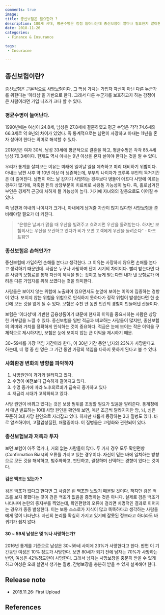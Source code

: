 ```yaml
---
comments: true
image:
title: 종신보험은 필요한가 ?
description: 100세 시대, 평균수명은 점점 늘어나는데 종신보험이 얼마나 필요한지 알아본다.
date: 2018-11-26
categories:
 - Finance & Insurance

tags:
 - Insuracne

---
```


## 종신보험이란?
종신보험은 근본적으로 사망보험이다. 그 핵심 가치는 가입자 자신이 아닌 다른 누군가를 위한다는 ‘이타심’을 기반으로 한다. 그래서 다른 누군가를 보호하고자 하는 감정이 큰 사람이라면 가입 니즈가 크다 할 수 있다.

### 평균수명이 늘어난다.
1990년에는 여성이 24.8세, 남성은 27.8세에 결혼하였고 평균 수명은 각각 74.6세와 66.3세로 약 8년의 차이가 있었다. 즉 통계적으로는 남편이 사망하고 아내는 11년을 혼자 살아야 한다는 의미로 해석할 수 있다.

2018년은 여자 30세, 남성 33세에 평균적으로 결혼을 하고, 평균수명은 각각 85.4세 남성 79.3세이다. 현재도 역시 아내는 9년 이상을 혼자 살아야 한다는 것을 알 수 있다.

우리가 통계를 살펴보는 이유는 미래에 일어날 일을 예측하고 미리 대비하기 위함이다. 아내는 남편 사후 약 10년 이상 더 생존하는데, 부부의 나이차가 크루록 부인의 독거기간은 더 길어진다. 남편이 어느 날 갑자기 사망하는 경우보다 병들어 아프다 사망에 이르는 경우가 많기에, 저축된 돈의 상당부분이 치료비로 사용될 가능성이 높다. 즉, 홀로남겨진 부인은 경제적 곤궁에 처하게 될 가능성이 높다. 거기에 자녀와의 갈등으로도 이어질 수 있다.

즉 남편과 아내의 나이차가 크거나, 아내에게 남겨줄 자산이 많지 않다면 사망보험을 준비해야할 필요가 더 커진다.

> “은행은 날씨가 맑을 때 우산을 빌려주고 흐려지면 우산을 돌려받는다. 하지만 보험회사는 우산을 보관하고 있다가 비가 오면 고객에게 우산을 돌려준다” - 마크 트웨인

### 종신보험은 손해인가?

종신보험에 가입하면 손해를 본다고 생각한다. 그 이유는 사망하지 않으면 손해를 본다고 생각하기 때문인데. 사람은 누구나 사망하며 단지 시기의 차이이다. 빨리 받는다면 다른 사람의 보험료를 통해 자신이 혜택을 받는 것이고 늦게 받는다면 내가 낸 보험료가 어려운 다른 가입자를 위해 쓰였다는 것을 의미한다.

사람들은 보이지 않는 위험에 노출되어 있으면서도 눈앞에 보이는 이익에 집중하는 경향이 있다. 보이지 않는 위험을 위험으로 인식하지 못하다가 정작 위험이 발생한다면 한 순간에 모든 것을 잃게 될 수 있다. 보험은 수천 년 동안 인간의 경험이 만들어낸 산물이다.

보험은 ‘이타성’에 기반한 금융상품이기 떄문에 현재의 이익을 중요시하는 사람은 상당한 거부감을 느낄 수 있다. 종신보험을 일반 적금과 비교하는 사람들이 많지만, 종신보험의 의미와 가치를 정확하게 인식하는 것이 중요하다. 적금은 눈에 보이는 작은 이익을 구체적으로 제시하지만, 보험은 눈에 보이지 않는 큰 이익을 제시하기 때문.

30~59세를 가장 책임 기간이라 한다, 이 30년 기간 동안 남자의 23%가 사망한다고 하는데, 네 명 중 한 명은 그 기간 동안 가장의 책임을 다하지 못하게 된다고 볼 수 있다.

### 사회환경 변화의 방향을 파악하자
1. 사망원인이 과거와 달라지고 있다.
2. 수명이 예전보다 급속하게 길어지고 있다.
3. 수명 증가에 따라 노후의료비가 급속히 증가하고 있다
4. 저금리 시대가 고착화되고 있다.

사망 원인이 바뀌고 있다는 것은 보장 범위를 조정할 필요가 있음을 알려준다. 통계청에서 매년 발표하는 10대 사망 원인을 확인해 보면, 매년 조금씩 달라지지만 암, 뇌, 심은 꾸준히 3대 사망 원인으로 자리잡고 있다. 하지만 새롭게 등장하는 3대 질병도 있다. 바로 알츠하이머, 고혈압성질환, 패혈증이다. 이 질병들은 고령화와 관련되어 있다.

### 종신보험보과 저축과 투자
보면 보험이 아주 많거나, 거의 없는 사람들이 많다. 두 가지 경우 모두 확인편향(Confirmation Bias)의 오류를 가지고 있는 경우이다. 자신이 믿는 바에 일치하는 방향으로 모든 것을 해석하고, 범주화하고, 판단하고, 결정하며 선택하는 경향이 있다는 것이다.

#### 검은 백조는 있는가 ?
검은 백조가 없다고 한다면 그 사람은 흰 백조만 보았기 때문일 것이다. 하지만 검은 백조를 보지 못했다는 것이 검은 백조가 없음을 증명하는 것은 아니다. 실제로 검은 백조가 나타나며 논란의 종지부를 찍었는데, 확인편향의 오류에 걸리면 치명적인 결과로 이어지는 경우가 종종 발생한다. 이는 보통 스스로가 지식이 많고 똑똑하다고 생각하는 사람들에게 많이 나타난다. 자신의 논리를 확실히 가지고 있기에 잘못된 정보라고 하더라도 바뀌기가 쉽지 않다.

#### 30 ~ 59세 남성은 몇 %나 사망하는가?
2016년 통계를 기준으로 남성은 30~59세 사이에 23%가 사망한다고 한다. 반면 이 기간동안 여성은 10% 정도가 사망한다. 보면 80세가 되기 전에 남자는 70%가 사망하는 반면, 여성은 42%정도만이 사망한다. 그래서 남자는 사망보장을 충분히 받을 수 있게 하고 여성은 오래 살면서 생기는 질병, 간병보장을 충분히 받을 수 있게 설계해야 한다.



## Release note
- 2018.11.26: First Upload

## References
